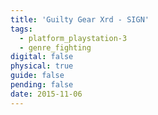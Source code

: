 ```yaml
---
title: 'Guilty Gear Xrd - SIGN'
tags:
  - platform_playstation-3
  - genre_fighting
digital: false
physical: true
guide: false
pending: false
date: 2015-11-06
---
```

